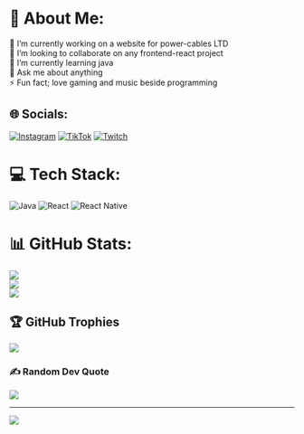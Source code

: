 # 💫 About Me:
🔭 I’m currently working on a website for power-cables LTD<br>👯 I’m looking to collaborate on any frontend-react project<br>🌱 I’m currently learning java<br>💬 Ask me about anything<br>⚡ Fun fact; love gaming and music beside programming<br>     


## 🌐 Socials:
[![Instagram](https://img.shields.io/badge/Instagram-%23E4405F.svg?logo=Instagram&logoColor=white)](https://instagram.com/it_cruz7) [![TikTok](https://img.shields.io/badge/TikTok-%23000000.svg?logo=TikTok&logoColor=white)](https://tiktok.com/@@game_wrld) [![Twitch](https://img.shields.io/badge/Twitch-%239146FF.svg?logo=Twitch&logoColor=white)](https://twitch.tv/richardcruz_7) 

# 💻 Tech Stack:
![Java](https://img.shields.io/badge/java-%23ED8B00.svg?style=for-the-badge&logo=openjdk&logoColor=white) ![React](https://img.shields.io/badge/react-%2320232a.svg?style=for-the-badge&logo=react&logoColor=%2361DAFB) ![React Native](https://img.shields.io/badge/react_native-%2320232a.svg?style=for-the-badge&logo=react&logoColor=%2361DAFB)
# 📊 GitHub Stats:
![](https://github-readme-stats.vercel.app/api?username=cruz-7&theme=dark&hide_border=false&include_all_commits=false&count_private=false)<br/>
![](https://github-readme-streak-stats.herokuapp.com/?user=cruz-7&theme=dark&hide_border=false)<br/>
![](https://github-readme-stats.vercel.app/api/top-langs/?username=cruz-7&theme=dark&hide_border=false&include_all_commits=false&count_private=false&layout=compact)

## 🏆 GitHub Trophies
![](https://github-profile-trophy.vercel.app/?username=cruz-7&theme=radical&no-frame=false&no-bg=true&margin-w=4)

### ✍️ Random Dev Quote
![](https://quotes-github-readme.vercel.app/api?type=horizontal&theme=radical)

---
[![](https://visitcount.itsvg.in/api?id=cruz-7&icon=6&color=0)](https://visitcount.itsvg.in)

<!-- Proudly created with GPRM ( https://gprm.itsvg.in ) -->
